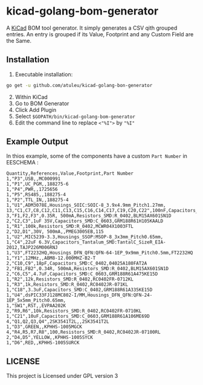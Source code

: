 # kicad-golang-bom-generator

A [KiCad](http://www.kicad-pcb.org/) BOM tool generator. It simply
generates a CSV qith grouped entries. An entry is grouped if its
Value, Footprint and any Custom Field are the Same.

## Installation

1. Executable installation:
```bash
go get -u github.com/atuleu/kicad-golang-bon-generator
```

2. Within KiCad
  1. Go to BOM Generator
  2. Click Add Plugin
  3. Select  `$GOPATH/bin/kicad-golang-bom-generator`
  4. Edit the command line to replace `<"%I">` by `"%I"`

## Example Output

In thios example, some of the components have a custom `Part Number` in EESCHEMA :

```csv
Quantity,References,Value,Footprint,Part Number
1,"P3",USB,,MC000991
1,"P1",UC_PGM,,188275-6
1,"P4",PWR,,1725656
1,"P5",RS485,,188275-4
1,"P2",TTL_IN,,188275-4
1,"U1",ADM3078E,Housings_SOIC:SOIC-8_3.9x4.9mm_Pitch1.27mm,
13,"C1,C7,C8,C12,C11,C13,C15,C16,C14,C17,C19,C20,C22",100nF,Capacitors_SMD:C_0402,GRM155R61H104KE19D
3,"F1,F2,F3",0.35R, 500mA,Resistors_SMD:R_0402,BLM15AX601SN1D
2,"C2,C3",1uF 35V,Capacitors_SMD:C_0603,GRM188R61H105KAALD
1,"R1",100k,Resistors_SMD:R_0402,MCWR04X1003FTL
2,"D2,D1",30V, 500mA,,PMEG3005EB,115
1,"U2",MIC5239-3.3,Housings_SSOP:MSOP-8_3x3mm_Pitch0.65mm,
1,"C4",22uF 6.3V,Capacitors_Tantalum_SMD:TantalC_SizeR_EIA-2012,TAJP226M006RNJ
1,"U3",FT2232HQ,Housings_DFN_QFN:QFN-64-1EP_9x9mm_Pitch0.5mm,FT2232HQ
1,"Y1",12MHz,,ABM8-12.000MHZ-B2-T
2,"C10,C9",18pF,Capacitors_SMD:C_0402,04025A180FAT2A
2,"FB1,FB2",0.34R, 500mA,Resistors_SMD:R_0402,BLM15AX601SN1D
2,"C6,C5",4.7uF,Capacitors_SMD:C_0603,GRM188R61A475KE15D
1,"R2",12k,Resistors_SMD:R_0402,RC0402FR-0712KL
1,"R3",1k,Resistors_SMD:R_0402,RC0402JR-071KL
1,"C18",3.3uF,Capacitors_SMD:C_0402,GRM188R61A335KE15D
1,"U4",dsPIC33FJ128MC802-I/MM,Housings_DFN_QFN:QFN-24-1EP_5x5mm_Pitch0.65mm,
1,"SW1",RST,,EVPAA202K
2,"R9,R6",10k,Resistors_SMD:R_0402,RC0402FR-0710KL
1,"C21",10uF,Capacitors_SMD:C_0603,GRM188R61A106ME69D
4,"Q1,Q2,Q3,Q4",2SK3541T2L,,2SK3541T2L
1,"D3",GREEN,,KPHHS-1005MGCK
4,"R4,R5,R7,R8",100,Resistors_SMD:R_0402,RC0402JR-07100RL
2,"D4,D5",YELLOW,,KPHHS-1005SYCK
1,"D6",RED,,KPHHS-1005SURCK
```


## LICENSE

This project is Licensed under GPL version 3



